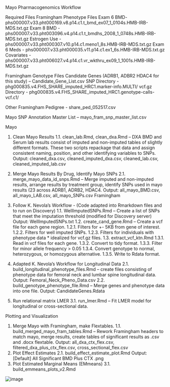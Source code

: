 Mayo Pharmacogenomics Workflow

Required Files
Framingham Phenotype Files
Exam 6 BMD- phs000007.v33.pht000169.v8.p14.c1.t_bmd_ex07_1_0104s.HMB-IRB-MDS.txt.gz
Exam 8 BMD - phs000007.v33.pht003096.v4.p14.c1.t_bmdhs_2008_1_0748s.HMB-IRB-MDS.txt.gz
Estrogen Use - phs000007.v33.pht000307.v10.p14.c1.meno1_8s.HMB-IRB-MDS.txt.gz
Exam 6 Meds - phs000007.v33.pht000035.v11.p14.c1.ex1_6s.HMB-IRB-MDS.txt.gz
Covariates - phs000007.v33.pht006027.v4.p14.c1.vr_wkthru_ex09_1_1001s.HMB-IRB-MDS.txt.gz

Framingham Genotype Files
Candidate Genes (ADRB1, ADBR2 HDAC4 for this study) – Candidate_Gene_List.csv
SNP Directory - phg000835.v4.FHS_SHARE_imputed_HRC1.marker-info.MULTI/
vcf.gz Directory - phg000835.v4.FHS_SHARE_imputed_HRC1.genotype-calls-vcf.c1/

Other Framingham
Pedigree - share_ped_052517.csv 

Mayo
SNP Annotation Master List – mayo_fram_snp_master_list.csv

Mayo
1.	Clean Mayo Results
1.1.	clean_lab.Rmd, clean_dxa.Rmd – DXA BMD and Serum lab results consist of imputed and non-imputed tables of slightly different formats. These two scripts repackage that data and assign consistent naming, position, and other identifying variables to SNPs.
Output: cleaned_dxa.csv, cleaned_imputed_dxa.csv, 
cleaned_lab.csv, cleaned_imputed_lab.csv

2.	Merge Mayo Results By Drug, Identify Mayo SNPs
2.1.	merge_mayo_data_id_snps.Rmd – Merge imputed and non-imputed results, arrange results by treatment group, identify SNPs used in mayo results (23 across ADRB1, ADRB2, HDAC4. 
Output: all_mayo_BMD.csv, all_mayo_LAB.csv, all_mayo_SNPs.csv
Framingham
1.	Follow K. Nevola’s Workflow - (Code adapted into Rmarkdown files and to run on Discovery)
1.1.	WellImputedSNPs.Rmd – Create a list of SNPs that meet the imputation threshold (modified for Discovery server)
Output: WellImputedSNPs.txt
1.2.	create_cand_gene.Rmd – Create a vcf file for each gene region.
1.2.1.	Filters for +- 5KB from gene of interest.
1.2.2.	Filters for well imputed SNPs.
1.2.3.	Filters for individuals with phenotype data * idealized for vcf.gz files.
1.3.	extract_vcf_ktn.Rmd
1.3.1.	Read in vcf files for each gene.
1.3.2.	Convert to tidy format.
1.3.3.	Filter for minor allele frequency > 0.05
1.3.4.	Convert genotype to normal, heterozygous, or homozygous alternative.
1.3.5.	Write to Rdata format.
2.	Adapted K. Nevola’s Workflow for Longitudinal Data
2.1.	 build_longitudinal_phenotype_files.Rmd – create files consisting of phenotype data for femoral neck and lumbar spine longitudinal data.
Output: Femoral_Neck_Pheno_Data.csv
2.2.	build_genotype_phenotype_file.Rmd – Merge genes and phenotype data into one file.
Output: CandidateGenes.Rdata
3.	Run relational matrix LMER
3.1.	run_lmer.Rmd – Fit LMER model for longitudinal or cross-sectional data.

Plotting and Visualization
1.	Merge Mayo with Framingham, make Flextables.
1.1.	build_merged_mayo_fram_tables.Rmd – Rework Framingham headers to match mayo, merge results, create tables of significant results as .csv and .docx flextable.
Output: all_dxa_ctx_flex.csv, filtered_dxa_plus_ctx_flex.csv, cross_sectional_flex.csv
2.	Plot Effect Estimates 
2.1.	build_effect_estimate_plot.Rmd 
Output: [Default] All Significant BMD Plus CTX .png
3.	Plot Estimated Marginal Means (EMmeans)
3.1.	build_emmeans_plots_v2.Rmd 

![image](https://user-images.githubusercontent.com/99134876/236244855-dc8bdd19-3ea5-4175-b1ac-a66ba4185bc5.png)
